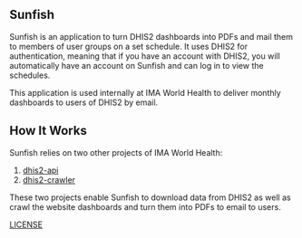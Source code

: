 Sunfish
-------

Sunfish is an application to turn DHIS2 dashboards into PDFs and mail them to members of user groups
on a set schedule.  It uses DHIS2 for authentication, meaning that if you have an account with DHIS2,
you will automatically have an account on Sunfish and can log in to view the schedules.

This application is used internally at IMA World Health to deliver monthly dashboards to users of
DHIS2 by email.

How It Works
------------

Sunfish relies on two other projects of IMA World Health:
 1. [dhis2-api](https://github.com/IMA-WorldHealth/dhis2-api)
 2. [dhis2-crawler](https://github.com/IMA-WorldHealth/dhis2-crawler)

These two projects enable Sunfish to download data from DHIS2 as well as crawl the website
dashboards and turn them into PDFs to email to users.


[LICENSE](./LICENSE)
